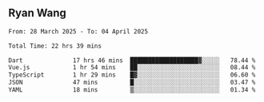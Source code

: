 ## Ryan Wang

<!--START_SECTION:waka-->

```txt
From: 28 March 2025 - To: 04 April 2025

Total Time: 22 hrs 39 mins

Dart              17 hrs 46 mins  ███████████████████▓░░░░░   78.44 %
Vue.js            1 hr 54 mins    ██░░░░░░░░░░░░░░░░░░░░░░░   08.44 %
TypeScript        1 hr 29 mins    █▓░░░░░░░░░░░░░░░░░░░░░░░   06.60 %
JSON              47 mins         █░░░░░░░░░░░░░░░░░░░░░░░░   03.47 %
YAML              18 mins         ▒░░░░░░░░░░░░░░░░░░░░░░░░   01.34 %
```

<!--END_SECTION:waka-->
